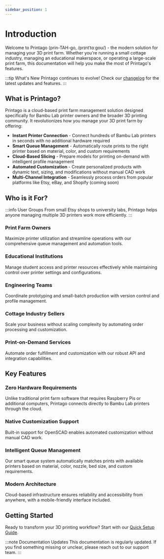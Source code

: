 ```yaml
---
sidebar_position: 1
---
```


# Introduction

Welcome to Printago (prin-TAH-go, /prɪntˈtɑːgoʊ/) - the modern solution for managing your 3D print farm. Whether you're running a small cottage industry, managing an educational makerspace, or operating a large-scale print farm, this documentation will help you make the most of Printago's features.

:::tip What's New
Printago continues to evolve! Check our [changelog](../changelog) for the latest updates and features.
:::

## What is Printago?

Printago is a cloud-based print farm management solution designed specifically for Bambu Lab printer owners and the broader 3D printing community. It revolutionizes how you manage your 3D print farm by offering:

- **Instant Printer Connection** - Connect hundreds of Bambu Lab printers in seconds with no additional hardware required
- **Smart Queue Management** - Automatically route prints to the right printer based on material, color, and custom requirements
- **Cloud-Based Slicing** - Prepare models for printing on-demand with intelligent profile management
- **Automated Customization** - Create personalized products with dynamic text, sizing, and modifications without manual CAD work
- **Multi-Channel Integration** - Seamlessly process orders from popular platforms like Etsy, eBay, and Shopify (coming soon)

## Who is it For?

:::info User Groups
From small Etsy shops to university labs, Printago helps anyone managing multiple 3D printers work more efficiently.
:::

### Print Farm Owners
Maximize printer utilization and streamline operations with our comprehensive queue management and automation tools.

### Educational Institutions
Manage student access and printer resources effectively while maintaining control over printer settings and configurations.

### Engineering Teams
Coordinate prototyping and small-batch production with version control and profile management.

### Cottage Industry Sellers
Scale your business without scaling complexity by automating order processing and customization.

### Print-on-Demand Services
Automate order fulfillment and customization with our robust API and integration capabilities.

## Key Features

### Zero Hardware Requirements
Unlike traditional print farm software that requires Raspberry Pis or additional computers, Printago connects directly to Bambu Lab printers through the cloud.

### Native Customization Support
Built-in support for OpenSCAD enables automated customization without manual CAD work.

### Intelligent Queue Management
Our smart queue system automatically matches prints with available printers based on material, color, nozzle, bed size, and custom requirements.

### Modern Architecture
Cloud-based infrastructure ensures reliability and accessibility from anywhere, with a mobile-friendly interface included.

## Getting Started

Ready to transform your 3D printing workflow? Start with our [Quick Setup Guide](../getting-started/quick-setup).

:::note Documentation Updates
This documentation is regularly updated. If you find something missing or unclear, please reach out to our support team.
:::
